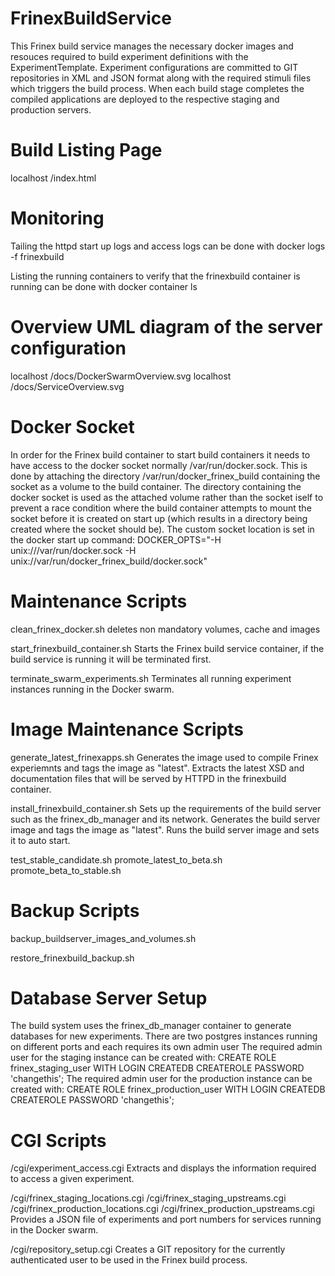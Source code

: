 # FrinexBuildService

This Frinex build service manages the necessary docker images and resouces required to build experiment definitions with the ExperimentTemplate.
Experiment configurations are committed to GIT repositories in XML and JSON format along with the required stimuli files which triggers the build process.
When each build stage completes the compiled applications are deployed to the respective staging and production servers.

# Build Listing Page

 localhost /index.html

# Monitoring

Tailing the httpd start up logs and access logs can be done with
docker logs -f frinexbuild

Listing the running containers to verify that the frinexbuild container is running can be done with
docker container ls

# Overview  UML diagram of the server configuration

localhost /docs/DockerSwarmOverview.svg
localhost /docs/ServiceOverview.svg

# Docker Socket
In order for the Frinex build container to start build containers it needs to have access to the docker socket normally /var/run/docker.sock. This is done by attaching the directory /var/run/docker_frinex_build containing the socket as a volume to the build container. The directory containing the docker socket is used as the attached volume rather than the socket iself to prevent a race condition where the build container attempts to mount the socket before it is created on start up (which results in a directory being created where the socket should be).
The custom socket location is set in the docker start up command:
DOCKER_OPTS="-H unix:///var/run/docker.sock -H unix://var/run/docker_frinex_build/docker.sock"

# Maintenance Scripts

clean_frinex_docker.sh
    deletes non mandatory volumes, cache and images

start_frinexbuild_container.sh
    Starts the Frinex build service container, if the build service is running it will be terminated first.

terminate_swarm_experiments.sh
    Terminates all running experiment instances running in the Docker swarm.

# Image Maintenance Scripts

generate_latest_frinexapps.sh
    Generates the image used to compile Frinex experiemnts and tags the image as "latest".
    Extracts the latest XSD and documentation files that will be served by HTTPD in the frinexbuild container.

install_frinexbuild_container.sh
    Sets up the requirements of the build server such as the frinex_db_manager and its network.
    Generates the build server image and tags the image as "latest".
    Runs the build server image and sets it to auto start.

test_stable_candidate.sh
promote_latest_to_beta.sh
promote_beta_to_stable.sh

# Backup Scripts

backup_buildserver_images_and_volumes.sh

restore_frinexbuild_backup.sh

# Database Server Setup
The build system uses the frinex_db_manager container to generate databases for new experiments.
There are two postgres instances running on different ports and each requires its own admin user
The required admin user for the staging instance can be created with:
CREATE ROLE frinex_staging_user WITH LOGIN CREATEDB CREATEROLE PASSWORD 'changethis';
The required admin user for the production instance can be created with:
CREATE ROLE frinex_production_user WITH LOGIN CREATEDB CREATEROLE PASSWORD 'changethis';

# CGI Scripts
/cgi/experiment_access.cgi
    Extracts and displays the information required to access a given experiment.

/cgi/frinex_staging_locations.cgi
/cgi/frinex_staging_upstreams.cgi
/cgi/frinex_production_locations.cgi
/cgi/frinex_production_upstreams.cgi
    Provides a JSON file of experiments and port numbers for services running in the Docker swarm.

/cgi/repository_setup.cgi
    Creates a GIT repository for the currently authenticated user to be used in the Frinex build process.
